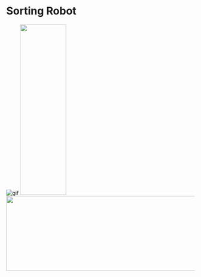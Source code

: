 # Sorting Robot
![gif](https://github.com/tornadoXXXV/Robot/blob/main/images/motor.gif)
<img src="![png](https://github.com/tornadoXXXV/Robot/blob/main/images/complete.png)" width="123" height=456px > <img src="![png](https://github.com/tornadoXXXV/Robot/blob/main/images/box2.png)" width=123% height=200rem > 

